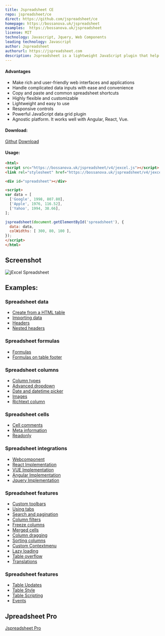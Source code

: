 ```yaml
---
title: Jspreadsheet CE
repo: jspreadsheet/ce
direct: https://github.com/jspreadsheet/ce
homepage: https://bossanova.uk/jspreadsheet
examples:  https://bossanova.uk/jspreadsheet
license: MIT
technology: Javascript, Jquery, Web Components
leading technology: Javascript
author: Jspreadsheet
authorurl: https://jspreadsheet.com
description: Jspreadsheet is a lightweight JavaScript plugin that help developers to create exceptional web-based interactive data grid with spreadsheet controls.
---
```


#### Advantages

- Make rich and user-friendly web interfaces and applications
- Handle complicated data inputs with ease and convenience
- Copy and paste and common spreadsheet shortcuts
- Highly flexible and customizable
- Lightweight and easy to use
- Responsive controls
- Powerful JavaScript data grid plugin
- Agnostic platform. It works well with Angular, React, Vue.

#### Download:

[Githut](http://github.com/jspreadsheet/ce)
[Download](https://github.com/jspreadsheet/ce/archive/master.zip)

#### Usage:
```html
<html>
<script src="https://bossanova.uk/jspreadsheet/v4/jexcel.js"></script>
<link rel="stylesheet" href="https://bossanova.uk/jspreadsheet/v4/jexcel.css" type="text/css" />

<div id="spreadsheet"></div>

<script>
var data = [
  ['Google', 1998, 807.80],
  ['Apple', 1976, 116.52],
  ['Yahoo', 1994, 38.66],
];

jspreadsheet(document.getElementById('spreadsheet'), {
  data: data,
  colWidths: [ 300, 80, 100 ],
});
</script>
</html>
```

## Screenshot
<img src="http://bossanova.uk/templates/default/img/jexcel.gif" align="center" alt="jExcel Spreadsheet"/>

## Examples:

### Spreadsheet data
- [Create from a HTML table](https://bossanova.uk/jspreadsheet/v4/examples/create-from-table)
- [Importing data](https://bossanova.uk/jspreadsheet/v4/examples/import-data)
- [Headers](https://bossanova.uk/jspreadsheet/v4/examples/headers)
- [Nested headers](https://bossanova.uk/jspreadsheet/v4/examples/nested-headers)

### Spreadsheet formulas
- [Formulas](https://bossanova.uk/jspreadsheet/v4/examples/spreadsheet-formulas)
- [Formulas on table footer](https://bossanova.uk/jspreadsheet/v4/examples/footers)

### Spreadsheet columns
- [Column types](https://bossanova.uk/jspreadsheet/v4/examples/column-types)
- [Advanced dropdown](https://bossanova.uk/jspreadsheet/v4/examples/dropdown-and-autocomplete)
- [Date and datetime picker](https://bossanova.uk/jspreadsheet/v4/examples/date-and-datetime-picker)
- [Images](https://bossanova.uk/jspreadsheet/v4/examples/image-upload)
- [Richtext column](https://bossanova.uk/jspreadsheet/v4/examples/richtext-html-editor)

### Spreadsheet cells
- [Cell comments](https://bossanova.uk/jspreadsheet/v4/examples/comments)
- [Meta information](https://bossanova.uk/jspreadsheet/v4/examples/meta-information)
- [Readonly](https://bossanova.uk/jspreadsheet/v4/examples/readonly)

### Spreadsheet integrations
- [Webcomponent](https://bossanova.uk/jspreadsheet/v4/examples/spreadsheet-webcomponent)
- [React Implementation](https://bossanova.uk/jspreadsheet/v4/examples/react)
- [VUE Implementation](https://bossanova.uk/jspreadsheet/v4/examples/vue)
- [Angular Implementation](https://bossanova.uk/jspreadsheet/v4/examples/angular)
- [Jquery Implementation](https://bossanova.uk/jspreadsheet/v4/examples/jquery)

### Spreadsheet features
- [Custom toolbars](https://bossanova.uk/jspreadsheet/v4/examples/spreadsheet-toolbars)
- [Using tabs](https://bossanova.uk/jspreadsheet/v4/examples/tabs)
- [Search and pagination](https://bossanova.uk/jspreadsheet/v4/examples/datatables)
- [Column filters](https://bossanova.uk/jspreadsheet/v4/examples/column-filters)
- [Freeze columns](https://bossanova.uk/jspreadsheet/v4/examples/freeze-columns)
- [Merged cells](https://bossanova.uk/jspreadsheet/v4/examples/merged-cells)
- [Column dragging](https://bossanova.uk/jspreadsheet/v4/examples/column-dragging)
- [Sorting columns](https://bossanova.uk/jspreadsheet/v4/examples/sorting)
- [Custom Contextmenu](https://bossanova.uk/jspreadsheet/v4/examples/contextmenu)
- [Lazy loading](https://bossanova.uk/jspreadsheet/v4/examples/lazy-loading)
- [Table overflow](https://bossanova.uk/jspreadsheet/v4/examples/table-overflow)
- [Translations](https://bossanova.uk/jspreadsheet/v4/examples/translations)

### Spreadsheet features
- [Table Updates](https://bossanova.uk/jspreadsheet/v4/examples/programmatically-updates)
- [Table Style](https://bossanova.uk/jspreadsheet/v4/examples/table-style)
- [Table Scripting](https://bossanova.uk/jspreadsheet/v4/examples/table-scripting)
- [Events](https://bossanova.uk/jspreadsheet/v4/examples/events)


## Jpreadsheet Pro
[Jspreadsheet Pro](https://jspreadsheet.com)
